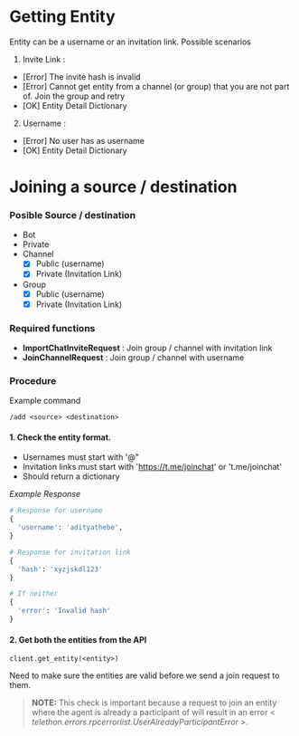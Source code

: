 # Getting Entity

Entity can be a username or an invitation link. Possible scenarios

1. Invite Link :
  - [Error] The invite hash is invalid
  - [Error] Cannot get entity from a channel (or group) that you are not part of. Join the group and retry
  - [OK] Entity Detail Dictionary
2. Username :
  - [Error] No user has <entityPayload> as username
  - [OK] Entity Detail Dictionary

# Joining a source / destination

### Posible Source / destination

- Bot
- Private
- Channel
  - [x] Public (username)
  - [x] Private (Invitation Link)
- Group
  - [x] Public (username)
  - [x] Private (Invitation Link)

### Required functions

- **ImportChatInviteRequest** : Join group / channel with invitation link
- **JoinChannelRequest** : Join group / channel with username

### Procedure

Example command
```
/add <source> <destination>
```

#### 1. Check the entity format. 
  - Usernames must start with '@"
  - Invitation links must start with 'https://t.me/joinchat' or 't.me/joinchat'
  - Should return a dictionary

*Example Response*

  ```python
  # Response for username
  {
    'username': 'adityathebe',
  }

  # Response for invitation link
  { 
    'hash': 'xyzjskdl123'
  }

  # If neither
  {
    'error': 'Invalid hash'
  }

  ```

#### 2. Get both the entities from the API
 
 ```
 client.get_entity(<entity>)
 ```

 Need to make sure the entities are valid before we send a join request to them.

 > **NOTE:** This check is important because a request to join an entity where the agent is already a participant of will result in an error < *telethon.errors.rpcerrorlist.UserAlreadyParticipantError* >.